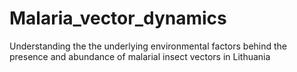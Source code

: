 # Malaria_vector_dynamics
Understanding the the underlying environmental factors behind the presence and abundance of malarial insect vectors in Lithuania
